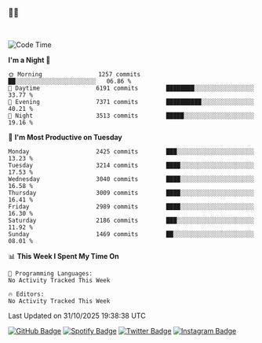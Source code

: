 ### 🤙🍺

<!-- <a href="https://github-readme-stats.vercel.app/api?username=hzak2xx&count_private=true&show_icons=true&theme=dracula">
  <img align="center" src="https://github-readme-stats.vercel.app/api?username=hzak2xx&count_private=true&show_icons=true&theme=dracula" />
</a>
</br> -->
</br>

<!--START_SECTION:waka-->
![Code Time](http://img.shields.io/badge/Code%20Time-4%2C209%20hrs%2040%20mins-blue)

**I'm a Night 🦉** 

```text
🌞 Morning                1257 commits        ██░░░░░░░░░░░░░░░░░░░░░░░   06.86 % 
🌆 Daytime                6191 commits        ████████░░░░░░░░░░░░░░░░░   33.77 % 
🌃 Evening                7371 commits        ██████████░░░░░░░░░░░░░░░   40.21 % 
🌙 Night                  3513 commits        █████░░░░░░░░░░░░░░░░░░░░   19.16 % 
```
📅 **I'm Most Productive on Tuesday** 

```text
Monday                   2425 commits        ███░░░░░░░░░░░░░░░░░░░░░░   13.23 % 
Tuesday                  3214 commits        ████░░░░░░░░░░░░░░░░░░░░░   17.53 % 
Wednesday                3040 commits        ████░░░░░░░░░░░░░░░░░░░░░   16.58 % 
Thursday                 3009 commits        ████░░░░░░░░░░░░░░░░░░░░░   16.41 % 
Friday                   2989 commits        ████░░░░░░░░░░░░░░░░░░░░░   16.30 % 
Saturday                 2186 commits        ███░░░░░░░░░░░░░░░░░░░░░░   11.92 % 
Sunday                   1469 commits        ██░░░░░░░░░░░░░░░░░░░░░░░   08.01 % 
```


📊 **This Week I Spent My Time On** 

```text
💬 Programming Languages: 
No Activity Tracked This Week

🔥 Editors: 
No Activity Tracked This Week
```


 Last Updated on 31/10/2025 19:38:38 UTC
<!--END_SECTION:waka-->

[![GitHub Badge](https://img.shields.io/badge/GitHub-100000?style=for-the-badge&logo=github&logoColor=white)](https://github.com/hzak2xx)
[![Spotify Badge](https://img.shields.io/badge/Spotify-1ED760?&style=for-the-badge&logo=spotify&logoColor=white)](https://open.spotify.com/user/uf90s6sbbh75a1mt44clkhkvf)
[![Twitter Badge](https://img.shields.io/badge/Twitter-1DA1F2?style=for-the-badge&logo=twitter&logoColor=white)](https://twitter.com/hzak2xx)
[![Instagram Badge](https://img.shields.io/badge/Instagram-E4405F?style=for-the-badge&logo=instagram&logoColor=white)](https://www.instagram.com/hzak2xx/)
